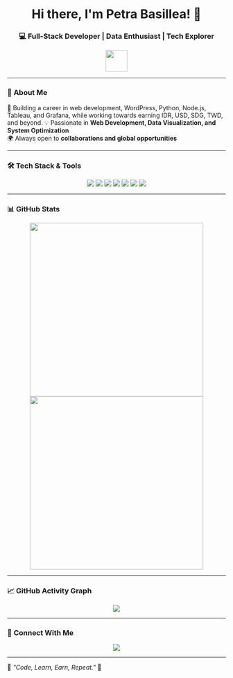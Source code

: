 <h1 align="center">Hi there, I'm Petra Basillea! 👋</h1>
<h3 align="center">💻 Full-Stack Developer | Data Enthusiast | Tech Explorer</h3>

<p align="center">
  <img src="https://media.giphy.com/media/hvRJCLFzcasrR4ia7z/giphy.gif" width="50">
</p>

---

### 🚀 **About Me**
🎯 Building a career in web development, WordPress, Python, Node.js, Tableau, and Grafana, while working towards earning IDR, USD, SDG, TWD, and beyond.
💡 Passionate in **Web Development, Data Visualization, and System Optimization**  
🌍 Always open to **collaborations and global opportunities**  

---

### 🛠 **Tech Stack & Tools**
<p align="center">
  <img src="https://img.shields.io/badge/PHP-777BB4?style=for-the-badge&logo=php&logoColor=white">
  <img src="https://img.shields.io/badge/Node.js-43853D?style=for-the-badge&logo=node.js&logoColor=white">
  <img src="https://img.shields.io/badge/Python-3776AB?style=for-the-badge&logo=python&logoColor=white">
  <img src="https://img.shields.io/badge/Tableau-E97627?style=for-the-badge&logo=tableau&logoColor=white">
  <img src="https://img.shields.io/badge/Grafana-F46800?style=for-the-badge&logo=grafana&logoColor=white">
  <img src="https://img.shields.io/badge/WordPress-21759B?style=for-the-badge&logo=wordpress&logoColor=white">
  <img src="https://img.shields.io/badge/MySQL-4479A1?style=for-the-badge&logo=mysql&logoColor=white">
</p>

---

### 📊 **GitHub Stats**
<p align="center">
  <img src="https://github-readme-stats.vercel.app/api?username=petrabasillea&show_icons=true&theme=radical" width="400px">
  <img src="https://github-readme-streak-stats.herokuapp.com/?user=petrabasillea&theme=radical" width="400px">
</p>

---

### 📈 **GitHub Activity Graph**
<p align="center">
  <img src="https://github-readme-activity-graph.cyclic.app/graph?username=petrabasillea&theme=react-dark&hide_border=true&area=true">
</p>

---

### 🔗 **Connect With Me**
<p align="center">
  <a href="https://www.linkedin.com/in/petrabasillea/" target="_blank">
    <img src="https://img.shields.io/badge/LinkedIn-Profile-blue?style=for-the-badge&logo=linkedin">
  </a>
</p>

---

🌟 _"Code, Learn, Earn, Repeat."_ 🚀
